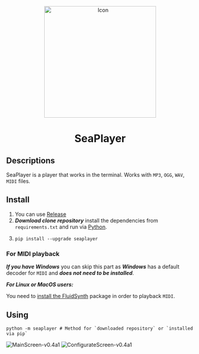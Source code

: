 <div id="header" align="center">
    <img src="https://github.com/romanin-rf/SeaPlayer/assets/60302782/937adcc4-f547-440c-8139-a5f15bffa157" alt="Icon" width="300">
</div>
<div id="header" align="center"><h1>SeaPlayer</h1></div>

## Descriptions
SeaPlayer is a player that works in the terminal. Works with `MP3`, `OGG`, `WAV`, `MIDI` files.

## Install


1. You can use [Release](https://github.com/romanin-rf/sea-player/releases)
2. ***Download clone repository*** install the dependencies from `requirements.txt` and run via [Python](https://www.python.org).
3.  ```
    pip install --upgrade seaplayer
    ```

### For MIDI playback
***If you have Windows*** you can skip this part as ***Windows*** has a default decoder for `MIDI` and ***does not need to be installed***.


***For Linux or MacOS users:***

You need to [install the FluidSynth](https://github.com/FluidSynth/fluidsynth/wiki/Download) package in order to playback `MIDI`.

## Using
```shell
python -m seaplayer # Method for `downloaded repository` or `installed via pip`
```
![MainScreen-v0.4a1](https://github.com/romanin-rf/SeaPlayer/assets/60302782/c0fb3ad6-53ac-4360-b7dc-dd96a1d5a5ea)
![ConfigurateScreen-v0.4a1](https://github.com/romanin-rf/SeaPlayer/assets/60302782/6e2dcded-8ffb-4f05-8dd8-26d5951cd89b)
